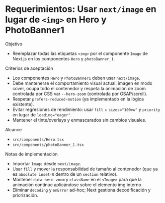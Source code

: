 # Requerimientos: Usar `next/image` en lugar de `<img>` en Hero y PhotoBanner1

Objetivo
- Reemplazar todas las etiquetas `<img>` por el componente `Image` de Next.js en los componentes `Hero` y `photoBanner_1`.

Criterios de aceptación
- Los componentes `Hero` y `PhotoBanner1` deben usar `next/image`.
- Debe mantenerse el comportamiento visual actual: imagen en modo cover, ocupa todo el contenedor y respeta la animación de zoom controlada por CSS var `--hero-zoom` (controlada por GSAP/scroll).
- Respetar `prefers-reduced-motion` (ya implementado en la lógica existente).
- Evitar regresiones de rendimiento: usar `fill` + `sizes="100vw"` y `priority` en lugar de `loading="eager"`.
- Mantener el tinte/overlays y enmascarados sin cambios visuales.

Alcance
- `src/components/Hero.tsx`
- `src/components/photoBanner_1.tsx`

Notas de implementación
- Importar `Image` desde `next/image`.
- Usar `fill` y mover la responsabilidad de tamaño al contenedor (que ya es `absolute inset-0` dentro de un `section` relativo).
- Mantener `data-hero-zoom` y `className` en el `<Image>` para que la animación continúe aplicándose sobre el elemento img interno.
- Eliminar `decoding` y `onError` ad-hoc; Next gestiona decodificación y priorización.
